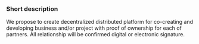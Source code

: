 ### Short description

We propose to create decentralized distributed platform for co-creating and developing business and/or project with proof of ownership for each of partners. All relationship will be confirmed digital or electronic signature.